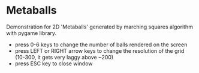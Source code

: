 # Metaballs
Demonstration for 2D 'Metaballs' generated by marching squares algorithm with pygame library.

* press 0-6 keys to change the number of balls rendered on the screen
* press LEFT or RIGHT arrow keys to change the resolution of the grid (10-300, it gets very laggy above ~200)
* press ESC key to close window
